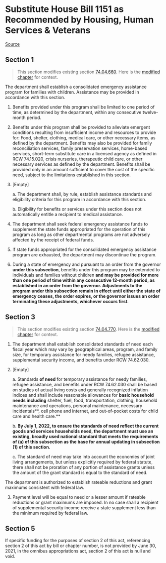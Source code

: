 # Substitute House Bill 1151 as Recommended by Housing, Human Services & Veterans

[Source](http://lawfilesext.leg.wa.gov/biennium/2021-22/Xml/Bills/House%20Bills/1151-S.xml)
## Section 1
> This section modifies existing section [74.04.660](/rcw/74_public_assistance/74.04_general_provisions—administration.md). Here is the [modified chapter](rcw/74_public_assistance/74.04_general_provisions—administration.md) for context.

The department shall establish a consolidated emergency assistance program for families with children. Assistance may be provided in accordance with this section.

1. Benefits provided under this program shall be limited to one period of time, as determined by the department, within any consecutive twelve-month period.

2. Benefits under this program shall be provided to alleviate emergent conditions resulting from insufficient income and resources to provide for: Food, shelter, clothing, medical care, or other necessary items, as defined by the department. Benefits may also be provided for family reconciliation services, family preservation services, home-based services, short-term substitute care in a licensed agency as defined in RCW 74.15.020, crisis nurseries, therapeutic child care, or other necessary services as defined by the department. Benefits shall be provided only in an amount sufficient to cover the cost of the specific need, subject to the limitations established in this section.

3. [Empty]

    a. The department shall, by rule, establish assistance standards and eligibility criteria for this program in accordance with this section.

    b. Eligibility for benefits or services under this section does not automatically entitle a recipient to medical assistance.

4. The department shall seek federal emergency assistance funds to supplement the state funds appropriated for the operation of this program as long as other departmental programs are not adversely affected by the receipt of federal funds.

5. If state funds appropriated for the consolidated emergency assistance program are exhausted, the department may discontinue the program.

6. During a state of emergency and pursuant to an order from the governor **under this subsection**, benefits under this program may be extended to individuals and families without children **and may be provided for more than one period of time within any consecutive 12-month period, as established in an order from the governor. Adjustments to the program under this subsection remain in effect until either the state of emergency ceases, the order expires, or the governor issues an order terminating these adjustments, whichever occurs first**.


## Section 3
> This section modifies existing section [74.04.770](/rcw/74_public_assistance/74.04_general_provisions—administration.md). Here is the [modified chapter](rcw/74_public_assistance/74.04_general_provisions—administration.md) for context.

1. The department shall establish consolidated standards of need each fiscal year which may vary by geographical areas, program, and family size, for temporary assistance for needy families, refugee assistance, supplemental security income, and benefits under RCW 74.62.030.

2. [Empty]

    a. Standards **of need** for temporary assistance for needy families, refugee assistance, and benefits under RCW 74.62.030 shall be based on studies of actual living costs and generally recognized inflation indices and shall include reasonable allowances for **basic household needs including** shelter, fuel, food, transportation, clothing, household maintenance and operations, personal maintenance,  necessary incidentals**, cell phone and internet, and out-of-pocket costs for child care and health care.**

    b. **By July 1, 2022, to ensure the standards of need reflect the current goods and services households need, the department must use an existing, broadly used national standard that meets the requirements of (a) of this subsection as the base for annual updating in subsection (1) of this section.**

    c. The standard of need may take into account the economies of joint living arrangements, but unless explicitly required by federal statute, there shall not be proration of any portion of assistance grants unless the amount of the grant standard is equal to the standard of need.

The department is authorized to establish rateable reductions and grant maximums consistent with federal law.

3. Payment level will be equal to need or a lesser amount if rateable reductions or grant maximums are imposed. In no case shall a recipient of supplemental security income receive a state supplement less than the minimum required by federal law.


## Section 5
If specific funding for the purposes of section 2 of this act, referencing section 2 of this act by bill or chapter number, is not provided by June 30, 2021, in the omnibus appropriations act, section 2 of this act is null and void.

